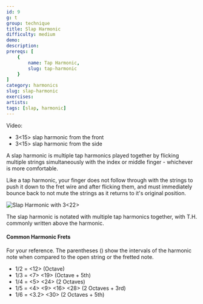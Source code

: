 ```yaml
---
id: 9
g: t
group: technique
title: Slap Harmonic
difficulty: medium
demo: 
description:
prereqs: [
    {
        name: Tap Harmonic,
        slug: tap-harmonic
    }
]
category: harmonics
slug: slap-harmonic
exercises:
artists: 
tags: [slap, harmonic]
---
```


Video:
- 3<15> slap harmonic from the front
- 3<15> slap harmonic from the side

A slap harmonic is multiple tap harmonics played together by flicking multiple strings simultaneously with the index or middle finger - whichever is more comfortable.

Like a tap harmonic, your finger does not follow through with the strings to push it down to the <span class="tt" data-tip="the metal strips on your fretboard">fret wire</span> and after flicking them, and must immediately bounce back to not mute the strings as it returns to it's original position. 

![Slap Harmonic with 3<22>]()

The slap harmonic is notated with multiple tap harmonics together, with T.H. commonly written above the harmonic. 

#### Common Harmonic Frets

For your reference. The parentheses () show the intervals of the harmonic note when compared to the open string or the fretted note.

- 1/2 = <12> (Octave)
- 1/3 = <7> <19> (Octave + 5th)
- 1/4 = <5> <24> (2 Octaves)
- 1/5 = <4> <9> <16> <28> (2 Octaves + 3rd)
- 1/6 = <3.2> <30> (2 Octaves + 5th)